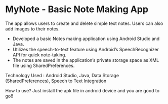 # MyNote  - Basic Note Making App
The app allows users to create and delete simple text notes. Users can also add images to their notes.	

 * Developed a basic Notes making application using Android Studio and Java.
 * Utilizes the speech-to-text feature using Android’s SpeechRecognizer API for quick note-taking.
 * The notes are saved in the application’s private storage space as XML file using SharedPreferences.
 
Technology Used : Android Studio, Java, Data Storage (SharedPreferences), Speech to Text Integration

How to use? Just install the apk file in android device and you are good to go!!
